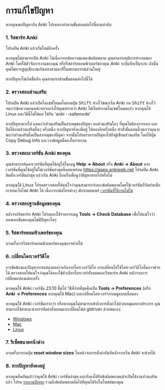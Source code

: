 # การแก้ไขปัญหา

หากคุณพบปัญหากับ Anki โปรดลองทำตามขั้นตอนต่อไปนี้ตามลำดับ:

### 1. รีสตาร์ท Anki

โปรดปิด Anki แล้วเริ่มใหม่อีกครั้ง

หากคุณไม่สามารถปิด Anki ได้เนื่องจากข้อความแสดงข้อผิดพลาด คุณสามารถยุติการทำงานของ Anki โดยใช้ตัวจัดการงานของคุณ หรือรีสตาร์ทคอมพิวเตอร์ของคุณ Anki จะบันทึกเป็นระยะ ดังนั้นคุณไม่ควรสูญเสียงานเกินสองสามนาทีในสถานการณ์ส่วนใหญ่

หากปัญหาไม่เกิดขึ้นอีก คุณสามารถข้ามขั้นตอนต่อไปนี้ได้

### 2. ตรวจสอบส่วนเสริม

โปรดปิด Anki แล้วเปิดในเซฟโหมดโดยกดปุ่ม <kbd>Shift</kbd> ค้างไว้ขณะเริ่ม Anki กด <kbd>Shift</kbd> ค้างไว้จนกว่าข้อความบนหน้าจอจะแจ้งให้คุณทราบว่า Anki ได้เริ่มทำงานในเซฟโหมดแล้ว หากคุณใช้ Linux และวิธีนี้ไม่ได้ผล ให้รัน 'anki --safemode'

หากปัญหาหายไป แสดงว่าส่วนเสริมเป็นสาเหตุของปัญหา ลบส่วนเสริมใดๆ ที่คุณไม่ต้องการออก และปิดใช้งานส่วนเสริมอื่นๆ ครึ่งหนึ่ง หากปัญหายังคงมีอยู่ ให้ลองอีกครึ่งหนึ่ง ทำซ้ำขั้นตอนนี้จนกว่าคุณจะพบว่าส่วนเสริมใดเป็นสาเหตุของปัญหา จากนั้นโปรดรายงานปัญหาไปยังผู้เขียนส่วนเสริม โดยใช้ปุ่ม Copy Debug Info และวางข้อมูลนั้นลงในรายงาน

### 3. ตรวจสอบเวอร์ชัน Anki ของคุณ

คุณสามารถค้นหาเวอร์ชันที่คุณใช้อยู่ได้ในเมนู **Help → About** หรือ **Anki → About** หากเวอร์ชันที่คุณใช้อยู่ไม่ใช่เวอร์ชันล่าสุดที่เผยแพร่บน <https://apps.ankiweb.net> โปรดปิด Anki ติดตั้งเวอร์ชันล่าสุด แล้วเริ่ม Anki อีกครั้งเพื่อดูว่าปัญหาหายไปหรือไม่

หากคุณใช้ Linux โปรดตรวจสอบให้แน่ใจว่าคุณสามารถจำลองข้อผิดพลาดโดยใช้เวอร์ชันที่จัดทำแพ็กเกจบนเว็บไซต์ Anki ได้ เนื่องจากดิสโทรต่างๆ มักจะเผยแพร่ [เวอร์ชันที่ใช้งานไม่ได้](platform/linux/distro-packages.md)

### 4. ตรวจสอบฐานข้อมูลของคุณ

หลังจากรีสตาร์ท Anki โปรดลองใช้รายการเมนู **Tools → Check Database** เพื่อให้แน่ใจว่าคอลเลกชันของคุณไม่มีปัญหาใดๆ

### 5. รีสตาร์ทคอมพิวเตอร์ของคุณ

บางครั้งการรีสตาร์ทคอมพิวเตอร์ของคุณอาจช่วยได้

### 6. เปลี่ยนไดรเวอร์วิดีโอ

การขัดข้องและปัญหาการแสดงผลอาจเกิดจากไดรเวอร์วิดีโอ การเปลี่ยนไปใช้ไดรเวอร์วิดีโออื่นอาจช่วยได้ ตรวจสอบให้แน่ใจว่าคุณได้ลองใช้ตัวเลือกไดรเวอร์ทั้งหมดและรีสตาร์ท Anki หลังจากการเปลี่ยนแปลงแต่ละครั้ง

หากคุณใช้ Anki เวอร์ชัน 23.10 ขึ้นไป วิธีที่ง่ายที่สุดคือเปิด **Tools → Preferences** (หรือ **Anki → Preferences** หากคุณใช้ Mac) และเปลี่ยนไดรเวอร์จากเมนูแบบเลื่อนลง

หากคุณใช้ Anki เวอร์ชันเก่ากว่า หรือหากคุณไม่สามารถเข้าถึงการตั้งค่าได้ด้วยเหตุผลบางประการ คุณสามารถใช้คำแนะนำบรรทัดคำสั่งแทนและเปลี่ยนไฟล์ gldriver ด้วยตนเอง:

- [Windows](https://docs.ankiweb.net/platform/windows/display-issues.html)
- [Mac](https://docs.ankiweb.net/platform/mac/display-issues.html)
- [Linux](https://docs.ankiweb.net/platform/linux/display-issues.html)

### 7. รีเซ็ตขนาดหน้าต่าง

บางครั้งการกดปุ่ม **reset window sizes** ในหน้าจอการตั้งค่าทันทีหลังจากเริ่ม Anki จะช่วยได้

### 8. หากปัญหายังคงอยู่

หากคุณยืนยันแล้วว่าคุณใช้ Anki เวอร์ชันล่าสุด และยังคงได้รับข้อผิดพลาดแม้จะปิดใช้งานส่วนเสริมแล้ว โปรด [รายงานปัญหา](./getting-help.md) รวมถึงข้อผิดพลาดถัดไปที่คุณได้รับในโพสต์ของคุณ